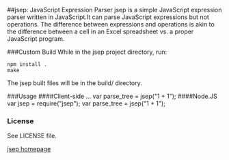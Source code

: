 ##jsep: JavaScript Expression Parser
jsep is a simple JavaScript expression parser written in JavaScript.It can parse JavaScript expressions but not operations. The difference between expressions and operations is akin to the difference between a cell in an Excel spreadsheet vs. a proper JavaScript program.

###Custom Build
While in the jsep project directory, run:

    npm install .
    make

The jsep built files will be in the build/ directory.

###Usage
####Client-side
    <script src="/PATH/TO/jsep.min.js" type="text/javascript"></script>
    ...
    var parse_tree = jsep("1 + 1");
####Node.JS
    var jsep = require("jsep");
    var parse_tree = jsep("1 + 1");

### License

See LICENSE file.

[jsep homepage](http://jsep.from.so/)
